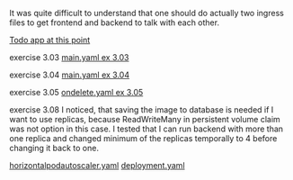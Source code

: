 It was quite difficult to understand that one should do actually two ingress files to get frontend and backend to talk with each other.

[Todo app at this point](https://github.com/outisa/kubernetes-todo-app/tree/5f26f516c53d4fdb8aa6dc5588d8e2eba1880285)

exercise 3.03
[main.yaml ex 3.03](https://github.com/outisa/kubernetes-todo-app/blob/0115f0ebe5e439a87602ec07429eebd55e83a696/.github/workflows/main.yaml)

exercise 3.04
[main.yaml ex 3.04](https://github.com/outisa/kubernetes-todo-app/blob/5f26f516c53d4fdb8aa6dc5588d8e2eba1880285/.github/workflows/main.yaml)

exercise 3.05
[ondelete.yaml ex 3.05](https://github.com/outisa/kubernetes-todo-app/blob/master/.github/workflows/ondelete.yaml)

exercise 3.08
I noticed, that saving the image to database is needed if I want to use replicas, because ReadWriteMany in persistent volume claim was not option in this case.
I tested that I can run backend with more than one replica and changed minimum of the replicas temporally to 4 before changing it back to one.

[horizontalpodautoscaler.yaml](https://github.com/outisa/kubernetes-todo-app/blob/master/backend/manifests/horizontalpodautoscaler.yaml)
[deployment.yaml](https://github.com/outisa/kubernetes-todo-app/blob/f8f1722ea8cb056e8eae8a39712b9055ccb870c1/backend/manifests/deployment.yaml)
